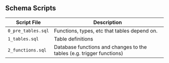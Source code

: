 ## Schema Scripts

Script File|Description
-|-
`0_pre_tables.sql`|Functions, types, etc that tables depend on.
`1_tables.sql`|Table definitions
`2_functions.sql`|Database functions and changes to the tables (e.g. trigger functions)